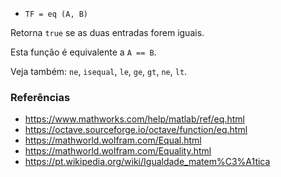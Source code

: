 - `TF = eq (A, B)`

Retorna `true` se as duas entradas forem iguais.

Esta função é equivalente a `A == B`.

Veja também: `ne`, `isequal`, `le`, `ge`, `gt`, `ne`, `lt`.

### Referências

- https://www.mathworks.com/help/matlab/ref/eq.html
- https://octave.sourceforge.io/octave/function/eq.html
- https://mathworld.wolfram.com/Equal.html
- https://mathworld.wolfram.com/Equality.html
- https://pt.wikipedia.org/wiki/Igualdade_matem%C3%A1tica
